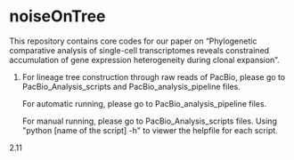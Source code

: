 # noiseOnTree

This repository contains core codes for our paper on “Phylogenetic comparative analysis of single-cell transcriptomes reveals constrained accumulation of gene expression heterogeneity during clonal expansion”. 

1. For lineage tree construction through raw reads of PacBio, please go to PacBio_Analysis_scripts and PacBio_analysis_pipeline files.

   For automatic running, please go to PacBio_analysis_pipeline files. 

   For manual running, please go to PacBio_Analysis_scripts files. 
   Using "python [name of the script] -h" to viewer the helpfile for each script.

2.11

